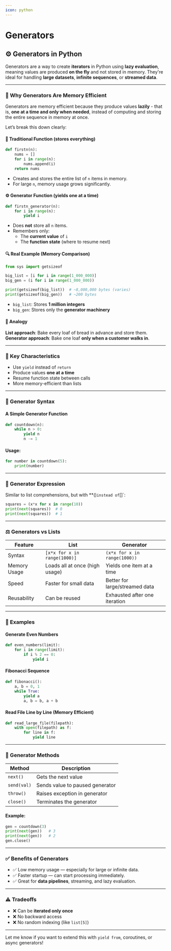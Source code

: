 ```yaml
---
icon: python
---
```


# Generators

## ⚙️ Generators in Python

Generators are a way to create **iterators** in Python using **lazy evaluation**, meaning values are produced **on the fly** and not stored in memory. They're ideal for handling **large datasets**, **infinite sequences**, or **streamed data**.

***

### 🧠 Why Generators Are Memory Efficient

Generators are memory efficient because they produce values **lazily** - that is, **one at a time and only when needed**, instead of computing and storing the entire sequence in memory at once.

Let’s break this down clearly:

#### 🔁 Traditional Function (stores everything)

```python
def firstn(n):
    nums = []
    for i in range(n):
        nums.append(i)
    return nums
```

* Creates and stores the entire list of `n` items in memory.
* For large `n`, memory usage grows significantly.

#### ⚙️ Generator Function (yields one at a time)

```python
def firstn_generator(n):
    for i in range(n):
        yield i
```

* Does **not** store all `n` items.
* Remembers only:
  * The **current value** of `i`
  * The **function state** (where to resume next)

#### 🔍 Real Example (Memory Comparison)

```python
from sys import getsizeof

big_list = [i for i in range(1_000_000)]
big_gen = (i for i in range(1_000_000))

print(getsizeof(big_list))  # ~8,000,000 bytes (varies)
print(getsizeof(big_gen))   # ~200 bytes
```

* `big_list`: Stores **1 million integers**
* `big_gen`: Stores only the **generator machinery**

#### 🚚 Analogy

**List approach**: Bake every loaf of bread in advance and store them.\
**Generator approach**: Bake one loaf **only when a customer walks in**.

***

### 🔁 Key Characteristics

* Use `yield` instead of `return`
* Produce values **one at a time**
* Resume function state between calls
* More memory-efficient than lists

***

### 🧱 Generator Syntax

#### A Simple Generator Function

```python
def countdown(n):
    while n > 0:
        yield n
        n -= 1
```

#### Usage:

```python
for number in countdown(5):
    print(number)
```

***

### 🧮 Generator Expression

Similar to list comprehensions, but with \*\*()`instead of`\[]\`:

```python
squares = (x*x for x in range(10))
print(next(squares))  # 0
print(next(squares))  # 1
```

***

### ⚖️ Generators vs Lists

| Feature      | List                           | Generator                      |
| ------------ | ------------------------------ | ------------------------------ |
| Syntax       | `[x*x for x in range(1000)]`   | `(x*x for x in range(1000))`   |
| Memory Usage | Loads all at once (high usage) | Yields one item at a time      |
| Speed        | Faster for small data          | Better for large/streamed data |
| Reusability  | Can be reused                  | Exhausted after one iteration  |

***

### 🧪 Examples

#### Generate Even Numbers

```python
def even_numbers(limit):
    for i in range(limit):
        if i % 2 == 0:
            yield i
```

#### Fibonacci Sequence

```python
def fibonacci():
    a, b = 0, 1
    while True:
        yield a
        a, b = b, a + b
```

#### Read File Line by Line (Memory Efficient)

```python
def read_large_file(filepath):
    with open(filepath) as f:
        for line in f:
            yield line
```

***

### 🔄 Generator Methods

| Method      | Description                     |
| ----------- | ------------------------------- |
| `next()`    | Gets the next value             |
| `send(val)` | Sends value to paused generator |
| `throw()`   | Raises exception in generator   |
| `close()`   | Terminates the generator        |

#### Example:

```python
gen = countdown(3)
print(next(gen))   # 3
print(next(gen))   # 2
gen.close()
```

***

### ✅ Benefits of Generators

* ✅ Low memory usage — especially for large or infinite data.
* ✅ Faster startup — can start processing immediately.
* ✅ Great for **data pipelines**, streaming, and lazy evaluation.

***

### ⚠️ Tradeoffs

* ❌ Can be **iterated only once**
* ❌ No backward access
* ❌ No random indexing (like `list[5]`)

***

Let me know if you want to extend this with `yield from`, coroutines, or async generators!
